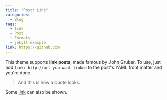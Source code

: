 ```yaml
---
title: "Post: Link"
categories:
  - Blog
tags:
  - link
  - Post
  - Formats
  - jekyll-example
link: https://github.com
---
```


This theme supports **link posts**, made famous by John Gruber. To use, just add `link: http://url-you-want-linked` to the post's YAML front matter and you're done.

> And this is how a quote looks.

Some [link](#) can also be shown.